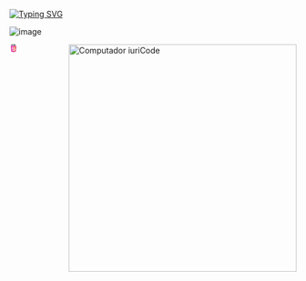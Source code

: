 [![Typing SVG](https://readme-typing-svg.herokuapp.com?font=Fira+Code&size=45&pause=1000&color=B122F7&center=true&vCenter=true&random=false&width=989&height=253&lines=Welcome+to+My+GitHub+Page;My+name+is+Rafaela+Vaz;i+'m+a+UX%2FUI+Engineer+Student+;at+BIT+Beam+Institute+of+Technology+)](https://git.io/typing-svg)

![image](https://github.com/Raphaelavazq/Raphaelavazq/assets/158291895/74301e7b-e72a-4914-ba1c-3dcd6a6848ad)

<img src="https://raw.githubusercontent.com/MicaelliMedeiros/micaellimedeiros/master/image/computer-illustration.png" min-width="400px" max-width="400px" width="400px" align="right" alt="Computador iuriCode">


<svg xmlns="http://www.w3.org/2000/svg" width="1em" height="1em" viewBox="0 0 128 128">
	<path fill="#e524a8" d="m27.854 116.354l-8.043-90.211h88.378l-8.051 90.197l-36.192 10.033z" />
	<path fill="#f16529" d="m64 118.704l29.244-8.108l6.881-77.076H64z" />
	<path fill="#ebebeb" d="M64 66.978H49.359l-1.01-11.331H64V44.583H36.257l.264 2.969l2.72 30.489H64zm0 28.733l-.049.013l-12.321-3.328l-.788-8.823H39.735l1.55 17.372l22.664 6.292l.051-.015z" />
	<path d="M28.034 1.627h5.622v5.556H38.8V1.627h5.623v16.822H38.8v-5.633h-5.143v5.633h-5.623zm23.782 5.579h-4.95V1.627h15.525v5.579h-4.952v11.243h-5.623zm13.039-5.579h5.862l3.607 5.911l3.603-5.911h5.865v16.822h-5.601v-8.338l-3.867 5.981h-.098l-3.87-5.981v8.338h-5.502V1.627zm21.736 0h5.624v11.262h7.907v5.561H86.591z" />
	<path fill="#fff" d="M63.962 66.978v11.063h13.624L76.302 92.39l-12.34 3.331v11.51l22.682-6.286l.166-1.87l2.6-29.127l.27-2.97h-2.982zm0-22.395v11.064h26.725l.221-2.487l.505-5.608l.265-2.969z" />
</svg>
